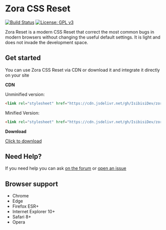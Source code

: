 # Zora CSS Reset
[![Build Status](https://travis-ci.org/IsibisiDev/zora-reset.css.svg?branch=master)](https://travis-ci.org/IsibisiDev/zora-reset.css) [![License: GPL v3](https://img.shields.io/badge/License-GPL%20v3-blue.svg)](https://www.gnu.org/licenses/gpl-3.0)

Zora Reset is a modern CSS Reset that correct the most common bugs in modern browsers without changing the useful default settings. It is light and does not invade the development space.

## Get started
You can use Zora CSS Reset via CDN or download it and integrate it directly on your site

**CDN**

Unminified version:

```html
<link rel="stylesheet" href="https://cdn.jsdelivr.net/gh/IsibisiDev/zora-reset.css@1.3.2/zora-reset.css" integrity="sha384-eCxCpudlXZVWkLnm1d0ESA6X6Hwrkn0i7ZPWl7uwx9kwOF7N6eH1KEqbdNJEMJVB" crossorigin="anonymous">
```  

Minified Version:

```html
<link rel="stylesheet" href="https://cdn.jsdelivr.net/gh/IsibisiDev/zora-reset.css@1.3.2/zora-reset.min.css" integrity="sha384-AOdutQzT3JZSUqBFuEoWrG/zj76YsDG2yGleQKDOK8N5Nf1fxH7WXypkCmWkUKhg" crossorigin="anonymous">
```  

**Download**

[Click to download](https://github.com/IsibisiDev/zora-reset.css/archive/master.zip)

## Need Help?
If you need help you can ask [on the forum](http://isibisitgbots.altervista.org/forum/) or [open an issue](https://github.com/IsibisiDev/zora-reset.css/issues/new)

## Browser support
* Chrome
* Edge
* Firefox ESR+
* Internet Explorer 10+
* Safari 8+
* Opera
